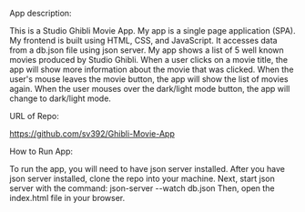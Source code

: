 App description:

This is a Studio Ghibli Movie App. My app is a single page application (SPA). My frontend is built using HTML, CSS, and JavaScript. It accesses data from a db.json file using json server. My app shows a list of 5 well known movies produced by Studio Ghibli. When a user clicks on a movie title, the app will show more information about the movie that was clicked. When the user's mouse leaves the movie button, the app will show the list of movies again. When the user mouses over the dark/light mode button, the app will change to dark/light mode.

URL of Repo:

https://github.com/sv392/Ghibli-Movie-App

How to Run App:

To run the app, you will need to have json server installed. 
After you have json server installed, clone the repo into your machine. 
Next, start json server with the command: 
json-server --watch db.json
Then, open the index.html file in your browser.